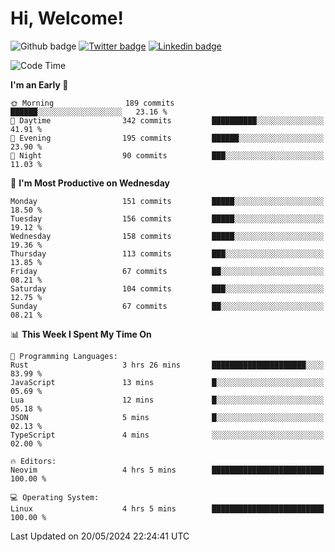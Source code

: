   # Hi, Welcome!
  ![Github badge](https://img.shields.io/github/followers/kraken-afk.svg?style=social&label=Follow&maxAge=2592000)
  [![Twitter badge](https://img.shields.io/badge/-Twitter-00acee?style=flat-square&logo=Twitter&logoColor=white)](https://twitter.com/trshppl)
  [![Linkedin badge](https://img.shields.io/badge/LinkedIn-0077B5?style=flat-square&logo=linkedin&logoColor=white)](https://www.linkedin.com/in/noveanrer)
<!--START_SECTION:waka-->
![Code Time](http://img.shields.io/badge/Code%20Time-221%20hrs%2049%20mins-blue)

**I'm an Early 🐤** 

```text
🌞 Morning                189 commits         ██████░░░░░░░░░░░░░░░░░░░   23.16 % 
🌆 Daytime                342 commits         ██████████░░░░░░░░░░░░░░░   41.91 % 
🌃 Evening                195 commits         ██████░░░░░░░░░░░░░░░░░░░   23.90 % 
🌙 Night                  90 commits          ███░░░░░░░░░░░░░░░░░░░░░░   11.03 % 
```
📅 **I'm Most Productive on Wednesday** 

```text
Monday                   151 commits         █████░░░░░░░░░░░░░░░░░░░░   18.50 % 
Tuesday                  156 commits         █████░░░░░░░░░░░░░░░░░░░░   19.12 % 
Wednesday                158 commits         █████░░░░░░░░░░░░░░░░░░░░   19.36 % 
Thursday                 113 commits         ███░░░░░░░░░░░░░░░░░░░░░░   13.85 % 
Friday                   67 commits          ██░░░░░░░░░░░░░░░░░░░░░░░   08.21 % 
Saturday                 104 commits         ███░░░░░░░░░░░░░░░░░░░░░░   12.75 % 
Sunday                   67 commits          ██░░░░░░░░░░░░░░░░░░░░░░░   08.21 % 
```


📊 **This Week I Spent My Time On** 

```text
💬 Programming Languages: 
Rust                     3 hrs 26 mins       █████████████████████░░░░   83.99 % 
JavaScript               13 mins             █░░░░░░░░░░░░░░░░░░░░░░░░   05.69 % 
Lua                      12 mins             █░░░░░░░░░░░░░░░░░░░░░░░░   05.18 % 
JSON                     5 mins              █░░░░░░░░░░░░░░░░░░░░░░░░   02.13 % 
TypeScript               4 mins              ░░░░░░░░░░░░░░░░░░░░░░░░░   02.00 % 

🔥 Editors: 
Neovim                   4 hrs 5 mins        █████████████████████████   100.00 % 

💻 Operating System: 
Linux                    4 hrs 5 mins        █████████████████████████   100.00 % 
```


 Last Updated on 20/05/2024 22:24:41 UTC
<!--END_SECTION:waka-->